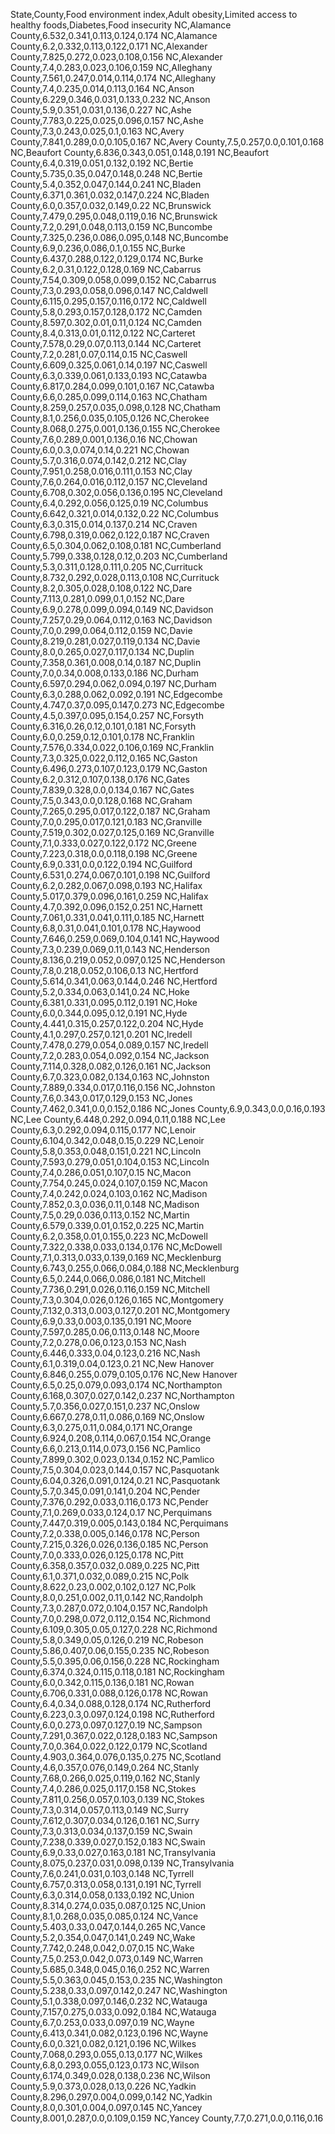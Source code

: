 State,County,Food environment index,Adult obesity,Limited access to healthy foods,Diabetes,Food insecurity
NC,Alamance County,6.532,0.341,0.113,0.124,0.174
NC,Alamance County,6.2,0.332,0.113,0.122,0.171
NC,Alexander County,7.825,0.272,0.023,0.108,0.156
NC,Alexander County,7.4,0.283,0.023,0.106,0.159
NC,Alleghany County,7.561,0.247,0.014,0.114,0.174
NC,Alleghany County,7.4,0.235,0.014,0.113,0.164
NC,Anson County,6.229,0.346,0.031,0.133,0.232
NC,Anson County,5.9,0.351,0.031,0.136,0.227
NC,Ashe County,7.783,0.225,0.025,0.096,0.157
NC,Ashe County,7.3,0.243,0.025,0.1,0.163
NC,Avery County,7.841,0.289,0.0,0.105,0.167
NC,Avery County,7.5,0.257,0.0,0.101,0.168
NC,Beaufort County,6.836,0.343,0.051,0.148,0.191
NC,Beaufort County,6.4,0.319,0.051,0.132,0.192
NC,Bertie County,5.735,0.35,0.047,0.148,0.248
NC,Bertie County,5.4,0.352,0.047,0.144,0.241
NC,Bladen County,6.371,0.361,0.032,0.147,0.224
NC,Bladen County,6.0,0.357,0.032,0.149,0.22
NC,Brunswick County,7.479,0.295,0.048,0.119,0.16
NC,Brunswick County,7.2,0.291,0.048,0.113,0.159
NC,Buncombe County,7.325,0.236,0.086,0.095,0.148
NC,Buncombe County,6.9,0.236,0.086,0.1,0.155
NC,Burke County,6.437,0.288,0.122,0.129,0.174
NC,Burke County,6.2,0.31,0.122,0.128,0.169
NC,Cabarrus County,7.54,0.309,0.058,0.099,0.152
NC,Cabarrus County,7.3,0.293,0.058,0.096,0.147
NC,Caldwell County,6.115,0.295,0.157,0.116,0.172
NC,Caldwell County,5.8,0.293,0.157,0.128,0.172
NC,Camden County,8.597,0.302,0.01,0.11,0.124
NC,Camden County,8.4,0.313,0.01,0.112,0.122
NC,Carteret County,7.578,0.29,0.07,0.113,0.144
NC,Carteret County,7.2,0.281,0.07,0.114,0.15
NC,Caswell County,6.609,0.325,0.061,0.14,0.197
NC,Caswell County,6.3,0.339,0.061,0.133,0.193
NC,Catawba County,6.817,0.284,0.099,0.101,0.167
NC,Catawba County,6.6,0.285,0.099,0.114,0.163
NC,Chatham County,8.259,0.257,0.035,0.098,0.128
NC,Chatham County,8.1,0.256,0.035,0.105,0.126
NC,Cherokee County,8.068,0.275,0.001,0.136,0.155
NC,Cherokee County,7.6,0.289,0.001,0.136,0.16
NC,Chowan County,6.0,0.3,0.074,0.14,0.221
NC,Chowan County,5.7,0.316,0.074,0.142,0.212
NC,Clay County,7.951,0.258,0.016,0.111,0.153
NC,Clay County,7.6,0.264,0.016,0.112,0.157
NC,Cleveland County,6.708,0.302,0.056,0.136,0.195
NC,Cleveland County,6.4,0.292,0.056,0.125,0.19
NC,Columbus County,6.642,0.321,0.014,0.132,0.22
NC,Columbus County,6.3,0.315,0.014,0.137,0.214
NC,Craven County,6.798,0.319,0.062,0.122,0.187
NC,Craven County,6.5,0.304,0.062,0.108,0.181
NC,Cumberland County,5.799,0.338,0.128,0.12,0.203
NC,Cumberland County,5.3,0.311,0.128,0.111,0.205
NC,Currituck County,8.732,0.292,0.028,0.113,0.108
NC,Currituck County,8.2,0.305,0.028,0.108,0.122
NC,Dare County,7.113,0.281,0.099,0.1,0.152
NC,Dare County,6.9,0.278,0.099,0.094,0.149
NC,Davidson County,7.257,0.29,0.064,0.112,0.163
NC,Davidson County,7.0,0.299,0.064,0.112,0.159
NC,Davie County,8.219,0.281,0.027,0.119,0.134
NC,Davie County,8.0,0.265,0.027,0.117,0.134
NC,Duplin County,7.358,0.361,0.008,0.14,0.187
NC,Duplin County,7.0,0.34,0.008,0.133,0.186
NC,Durham County,6.597,0.294,0.062,0.094,0.197
NC,Durham County,6.3,0.288,0.062,0.092,0.191
NC,Edgecombe County,4.747,0.37,0.095,0.147,0.273
NC,Edgecombe County,4.5,0.397,0.095,0.154,0.257
NC,Forsyth County,6.316,0.26,0.12,0.101,0.181
NC,Forsyth County,6.0,0.259,0.12,0.101,0.178
NC,Franklin County,7.576,0.334,0.022,0.106,0.169
NC,Franklin County,7.3,0.325,0.022,0.112,0.165
NC,Gaston County,6.496,0.273,0.107,0.123,0.179
NC,Gaston County,6.2,0.312,0.107,0.138,0.176
NC,Gates County,7.839,0.328,0.0,0.134,0.167
NC,Gates County,7.5,0.343,0.0,0.128,0.168
NC,Graham County,7.265,0.295,0.017,0.122,0.187
NC,Graham County,7.0,0.295,0.017,0.121,0.183
NC,Granville County,7.519,0.302,0.027,0.125,0.169
NC,Granville County,7.1,0.333,0.027,0.122,0.172
NC,Greene County,7.223,0.318,0.0,0.118,0.198
NC,Greene County,6.9,0.331,0.0,0.122,0.194
NC,Guilford County,6.531,0.274,0.067,0.101,0.198
NC,Guilford County,6.2,0.282,0.067,0.098,0.193
NC,Halifax County,5.017,0.379,0.096,0.161,0.259
NC,Halifax County,4.7,0.392,0.096,0.152,0.251
NC,Harnett County,7.061,0.331,0.041,0.111,0.185
NC,Harnett County,6.8,0.31,0.041,0.101,0.178
NC,Haywood County,7.646,0.259,0.069,0.104,0.141
NC,Haywood County,7.3,0.239,0.069,0.11,0.143
NC,Henderson County,8.136,0.219,0.052,0.097,0.125
NC,Henderson County,7.8,0.218,0.052,0.106,0.13
NC,Hertford County,5.614,0.341,0.063,0.144,0.246
NC,Hertford County,5.2,0.334,0.063,0.141,0.24
NC,Hoke County,6.381,0.331,0.095,0.112,0.191
NC,Hoke County,6.0,0.344,0.095,0.12,0.191
NC,Hyde County,4.441,0.315,0.257,0.122,0.204
NC,Hyde County,4.1,0.297,0.257,0.121,0.201
NC,Iredell County,7.478,0.279,0.054,0.089,0.157
NC,Iredell County,7.2,0.283,0.054,0.092,0.154
NC,Jackson County,7.114,0.328,0.082,0.126,0.161
NC,Jackson County,6.7,0.323,0.082,0.134,0.163
NC,Johnston County,7.889,0.334,0.017,0.116,0.156
NC,Johnston County,7.6,0.343,0.017,0.129,0.153
NC,Jones County,7.462,0.341,0.0,0.152,0.186
NC,Jones County,6.9,0.343,0.0,0.16,0.193
NC,Lee County,6.448,0.292,0.094,0.11,0.188
NC,Lee County,6.3,0.292,0.094,0.115,0.177
NC,Lenoir County,6.104,0.342,0.048,0.15,0.229
NC,Lenoir County,5.8,0.353,0.048,0.151,0.221
NC,Lincoln County,7.593,0.279,0.051,0.104,0.153
NC,Lincoln County,7.4,0.286,0.051,0.107,0.15
NC,Macon County,7.754,0.245,0.024,0.107,0.159
NC,Macon County,7.4,0.242,0.024,0.103,0.162
NC,Madison County,7.852,0.3,0.036,0.11,0.148
NC,Madison County,7.5,0.29,0.036,0.113,0.152
NC,Martin County,6.579,0.339,0.01,0.152,0.225
NC,Martin County,6.2,0.358,0.01,0.155,0.223
NC,McDowell County,7.322,0.338,0.033,0.134,0.176
NC,McDowell County,7.1,0.313,0.033,0.139,0.169
NC,Mecklenburg County,6.743,0.255,0.066,0.084,0.188
NC,Mecklenburg County,6.5,0.244,0.066,0.086,0.181
NC,Mitchell County,7.736,0.291,0.026,0.116,0.159
NC,Mitchell County,7.3,0.304,0.026,0.126,0.165
NC,Montgomery County,7.132,0.313,0.003,0.127,0.201
NC,Montgomery County,6.9,0.33,0.003,0.135,0.191
NC,Moore County,7.597,0.285,0.06,0.113,0.148
NC,Moore County,7.2,0.278,0.06,0.123,0.153
NC,Nash County,6.446,0.333,0.04,0.123,0.216
NC,Nash County,6.1,0.319,0.04,0.123,0.21
NC,New Hanover County,6.846,0.255,0.079,0.105,0.176
NC,New Hanover County,6.5,0.25,0.079,0.093,0.174
NC,Northampton County,6.168,0.307,0.027,0.142,0.237
NC,Northampton County,5.7,0.356,0.027,0.151,0.237
NC,Onslow County,6.667,0.278,0.11,0.086,0.169
NC,Onslow County,6.3,0.275,0.11,0.084,0.171
NC,Orange County,6.924,0.208,0.114,0.067,0.154
NC,Orange County,6.6,0.213,0.114,0.073,0.156
NC,Pamlico County,7.899,0.302,0.023,0.134,0.152
NC,Pamlico County,7.5,0.304,0.023,0.144,0.157
NC,Pasquotank County,6.04,0.326,0.091,0.124,0.21
NC,Pasquotank County,5.7,0.345,0.091,0.141,0.204
NC,Pender County,7.376,0.292,0.033,0.116,0.173
NC,Pender County,7.1,0.269,0.033,0.124,0.17
NC,Perquimans County,7.447,0.319,0.005,0.143,0.184
NC,Perquimans County,7.2,0.338,0.005,0.146,0.178
NC,Person County,7.215,0.326,0.026,0.136,0.185
NC,Person County,7.0,0.333,0.026,0.125,0.178
NC,Pitt County,6.358,0.357,0.032,0.089,0.225
NC,Pitt County,6.1,0.371,0.032,0.089,0.215
NC,Polk County,8.622,0.23,0.002,0.102,0.127
NC,Polk County,8.0,0.251,0.002,0.11,0.142
NC,Randolph County,7.3,0.287,0.072,0.104,0.157
NC,Randolph County,7.0,0.298,0.072,0.112,0.154
NC,Richmond County,6.109,0.305,0.05,0.127,0.228
NC,Richmond County,5.8,0.349,0.05,0.126,0.219
NC,Robeson County,5.86,0.407,0.06,0.155,0.235
NC,Robeson County,5.5,0.395,0.06,0.156,0.228
NC,Rockingham County,6.374,0.324,0.115,0.118,0.181
NC,Rockingham County,6.0,0.342,0.115,0.136,0.181
NC,Rowan County,6.706,0.331,0.088,0.126,0.178
NC,Rowan County,6.4,0.34,0.088,0.128,0.174
NC,Rutherford County,6.223,0.3,0.097,0.124,0.198
NC,Rutherford County,6.0,0.273,0.097,0.127,0.19
NC,Sampson County,7.291,0.367,0.022,0.128,0.183
NC,Sampson County,7.0,0.364,0.022,0.122,0.179
NC,Scotland County,4.903,0.364,0.076,0.135,0.275
NC,Scotland County,4.6,0.357,0.076,0.149,0.264
NC,Stanly County,7.68,0.266,0.025,0.119,0.162
NC,Stanly County,7.4,0.286,0.025,0.117,0.158
NC,Stokes County,7.811,0.256,0.057,0.103,0.139
NC,Stokes County,7.3,0.314,0.057,0.113,0.149
NC,Surry County,7.612,0.307,0.034,0.126,0.161
NC,Surry County,7.3,0.313,0.034,0.137,0.159
NC,Swain County,7.238,0.339,0.027,0.152,0.183
NC,Swain County,6.9,0.33,0.027,0.163,0.181
NC,Transylvania County,8.075,0.237,0.031,0.098,0.139
NC,Transylvania County,7.6,0.241,0.031,0.103,0.148
NC,Tyrrell County,6.757,0.313,0.058,0.131,0.191
NC,Tyrrell County,6.3,0.314,0.058,0.133,0.192
NC,Union County,8.314,0.274,0.035,0.087,0.125
NC,Union County,8.1,0.268,0.035,0.085,0.124
NC,Vance County,5.403,0.33,0.047,0.144,0.265
NC,Vance County,5.2,0.354,0.047,0.141,0.249
NC,Wake County,7.742,0.248,0.042,0.07,0.15
NC,Wake County,7.5,0.253,0.042,0.073,0.149
NC,Warren County,5.685,0.348,0.045,0.16,0.252
NC,Warren County,5.5,0.363,0.045,0.153,0.235
NC,Washington County,5.238,0.33,0.097,0.142,0.247
NC,Washington County,5.1,0.338,0.097,0.146,0.232
NC,Watauga County,7.157,0.275,0.033,0.092,0.184
NC,Watauga County,6.7,0.253,0.033,0.097,0.19
NC,Wayne County,6.413,0.341,0.082,0.123,0.196
NC,Wayne County,6.0,0.321,0.082,0.121,0.196
NC,Wilkes County,7.068,0.293,0.055,0.13,0.177
NC,Wilkes County,6.8,0.293,0.055,0.123,0.173
NC,Wilson County,6.174,0.349,0.028,0.138,0.236
NC,Wilson County,5.9,0.373,0.028,0.13,0.226
NC,Yadkin County,8.296,0.297,0.004,0.099,0.142
NC,Yadkin County,8.0,0.301,0.004,0.097,0.145
NC,Yancey County,8.001,0.287,0.0,0.109,0.159
NC,Yancey County,7.7,0.271,0.0,0.116,0.16
